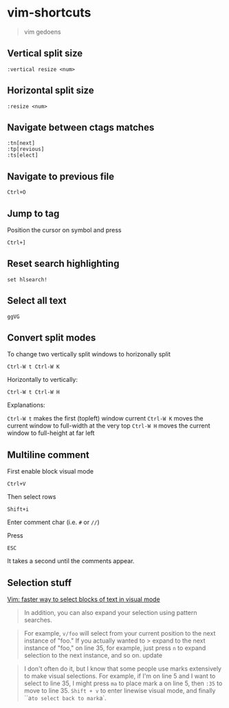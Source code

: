 # vim-shortcuts

> vim gedoens

## Vertical split size

    :vertical resize <num>
    
## Horizontal split size

    :resize <num>

## Navigate between ctags matches

    :tn[next]
    :tp[revious]
    :ts[elect]
    
## Navigate to previous file

    Ctrl+O
    
## Jump to tag

Position the cursor on symbol and press

    Ctrl+]

## Reset search highlighting

    set hlsearch!

## Select all text

    ggVG
## Convert split modes

To change two vertically split windows to horizonally split

    Ctrl-W t Ctrl-W K

Horizontally to vertically:

    Ctrl-W t Ctrl-W H

Explanations:

`Ctrl-W t` makes the first (topleft) window current `Ctrl-W K` moves the current window to full-width at the very top `Ctrl-W H` moves the current window to full-height at far left


## Multiline comment

First enable block visual mode

    Ctrl+V

Then select rows

    Shift+i

Enter comment char (i.e. `#` or `//`)

Press 

    ESC

It takes a second until the comments appear.


## Selection stuff

[Vim: faster way to select blocks of text in visual mode](http://stackoverflow.com/a/7407095)
> In addition, you can also expand your selection using pattern searches.

> For example, `v/foo` will select from your current position to the next instance of "foo." If you actually wanted to > expand to the next instance of "foo," on line 35, for example, just press `n` to expand selection to the next instance, and so on.
> update

> I don't often do it, but I know that some people use marks extensively to make visual selections. For example, if I'm on line 5 and I want to select to line 35, I might press `ma` to place mark a on line 5, then `:35` to move to line 35. `Shift + v` to enter linewise visual mode, and finally ``a` to select back to mark `a`.
